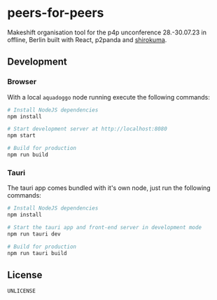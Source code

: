 # peers-for-peers

Makeshift organisation tool for the p4p unconference 28.-30.07.23 in offline, Berlin built with React, p2panda and [shirokuma](https://github.com/p2panda/shirokuma).

## Development

### Browser

With a local `aquadoggo` node running execute the following commands: 

```bash
# Install NodeJS dependencies
npm install

# Start development server at http://localhost:8080
npm start

# Build for production
npm run build
```

### Tauri

The tauri app comes bundled with it's own node, just run the following commands:

```bash
# Install NodeJS dependencies
npm install

# Start the tauri app and front-end server in development mode
npm run tauri dev

# Build for production
npm run tauri build
```

## License

`UNLICENSE`
